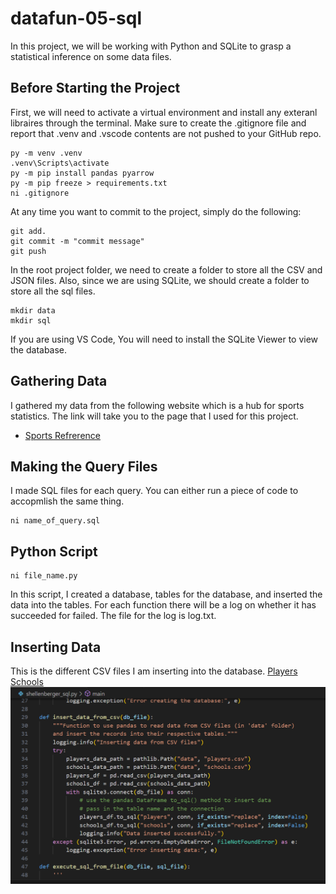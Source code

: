 # datafun-05-sql
In this project, we will be working with Python and SQLite to grasp a statistical inference on some data files. 

## Before Starting the Project
First, we will need to activate a virtual environment and install any exteranl libraires through the terminal. Make sure to create the .gitignore file and report that .venv and .vscode contents are not pushed to your GitHub repo.
```shell
py -m venv .venv
.venv\Scripts\activate
py -m pip install pandas pyarrow
py -m pip freeze > requirements.txt
ni .gitignore
```

At any time you want to commit to the project, simply do the following:
```shell
git add.
git commit -m "commit message"
git push
```

In the root project folder, we need to create a folder to store all the CSV and JSON files. Also, since we are using SQLite, we should create a folder to store all the sql files.
```shell
mkdir data
mkdir sql
```

If you are using VS Code, You will need to install the SQLite Viewer to view the database.

## Gathering Data
I gathered my data from the following website which is a hub for sports statistics. The link will take you to the page that I used for this project.
-  [Sports Refrerence](https://www.sports-reference.com/cbb/conferences/big-12/men/2024-stats.html)

## Making the Query Files
I made SQL files for each query. You can either run a piece of code to accopmlish the same thing.
```shell
ni name_of_query.sql
```

## Python Script
```shell
ni file_name.py
```
In this script, I created a database, tables for the database, and inserted the data into the tables. For each function there will be a log on whether it has succeeded for failed. The file for the log is log.txt.

## Inserting Data
This is the different CSV files I am inserting into the database.
[Players](data\players.csv)
[Schools](data\schools.csv)
![This is the function that I used to insert the data into the database.](Capture.png)
